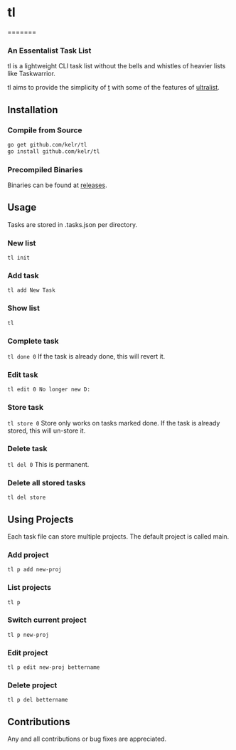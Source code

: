 # tl
=======
### An Essentalist Task List

tl is a lightweight CLI task list without the bells and whistles of heavier lists like Taskwarrior.

tl aims to provide the simplicity of [t][tlink] with some of the features of [ultralist][ultralink]. 

[tlink]: https://github.com/sjl/t
[ultralink]: https://github.com/ultralist/ultralist

## Installation

### Compile from Source
```bash
go get github.com/kelr/tl
go install github.com/kelr/tl
```

### Precompiled Binaries
Binaries can be found at [releases][rel].

[rel]: https://github.com/kelr/tl/releases

## Usage
Tasks are stored in .tasks.json per directory.

### New list
```tl init```

### Add task
```tl add New Task```

### Show list
```tl```

### Complete task
```tl done 0```
If the task is already done, this will revert it.

### Edit task
```tl edit 0 No longer new D:```


### Store task
```tl store 0```
Store only works on tasks marked done.
If the task is already stored, this will un-store it.

### Delete task
```tl del 0```
This is permanent.

### Delete all stored tasks
```tl del store```


## Using Projects
Each task file can store multiple projects.
The default project is called main.

### Add project
```tl p add new-proj```

### List projects
```tl p```

### Switch current project
```tl p new-proj```

### Edit project 
```tl p edit new-proj bettername```

### Delete project
```tl p del bettername```



## Contributions
Any and all contributions or bug fixes are appreciated.
